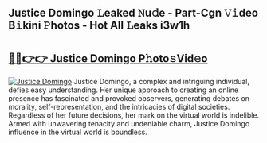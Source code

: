 ## Justice Domingo 𝙻eaked 𝙽u𝚍e - Part-Cgn 𝚅𝚒deo B𝚒kini 𝙿hotos - Hot All 𝙻eaks i3w1h

# <h2><a href="http://ld1f48.urlbe.top/?page=Justice+Domingo">🔗🔗👉👉 Justice Domingo P𝚑oto𝚜Vid𝚎o</a></h2>

[![Justice Domingo](https://i.imgur.com/eBuTRDB.gif)](http://ld1f48.urlbe.top/?page=Justice+Domingo)
Justice Domingo, a complex and intriguing individual, defies easy understanding. Her unique approach to creating an online presence has fascinated and provoked observers, generating debates on morality, self-representation, and the intricacies of digital societies. Regardless of her future decisions, her mark on the virtual world is indelible. Armed with unwavering tenacity and undeniable charm, Justice Domingo influence in the virtual world is boundless.
